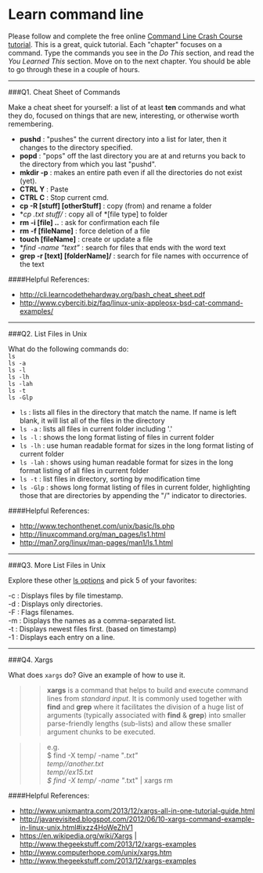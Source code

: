 # Learn command line

Please follow and complete the free online [Command Line Crash Course
tutorial](http://cli.learncodethehardway.org/book/). This is a great,
quick tutorial. Each "chapter" focuses on a command. Type the commands
you see in the _Do This_ section, and read the _You Learned This_
section. Move on to the next chapter. You should be able to go through
these in a couple of hours.

---

###Q1.  Cheat Sheet of Commands  

Make a cheat sheet for yourself: a list of at least **ten** commands and what they do, focused on things that are new, interesting, or otherwise worth remembering.

> >   
- **pushd**     : "pushes" the current directory into a list for later, then it changes to the directory specified.  
- **popd**      : "pops" off the last directory you are at and returns you back to the directory from which you last "pushd".  
- **mkdir -p**  : makes an entire path even if all the directories do not exist (yet).  
- **CTRL Y**    : Paste  
- **CTRL C**         : Stop current cmd.
- **cp -R [stuff] [otherStuff]**    : copy (from) and rename a folder  
- **cp *.txt stuff/**   : copy all of *[file type] to folder  
- **rm -i [file] ..**   : ask for confirmation each file  
- **rm -f [fileName]**      : force deletion of a file  
- **touch [fileName]**      : create or update a file  
- **find -name “*text”**    : search for files that ends with the word text  
- **grep -r [text] [folderName]/**    : search for file names with occurrence of the text  
  
> >   
####Helpful References:  
- http://cli.learncodethehardway.org/bash_cheat_sheet.pdf
- http://www.cyberciti.biz/faq/linux-unix-appleosx-bsd-cat-command-examples/  

---

###Q2.  List Files in Unix   

What do the following commands do:  
`ls`		
`ls -a`		
`ls -l`		
`ls -lh`	
`ls -lah`  	
`ls -t`  	
`ls -Glp`  	

> > 
- `ls`		: lists all files in the directory that match the name. If name is left blank, it will list all of the files in the directory  
- `ls -a`		: lists all files in current folder including '.'  
- `ls -l`		: shows the long format listing of files in current folder  
- `ls -lh`	: use human readable format for sizes in the long format listing of current folder  
- `ls -lah`  	: shows using human readable format for sizes in the long format listing of all files in current folder  
- `ls -t`  	: list files in directory, sorting by modification time  
- `ls -Glp`  	: shows long format listing of files in current folder, highlighting those that are directories by appending the "/" indicator to directories.  

> > 
####Helpful References: 
- http://www.techonthenet.com/unix/basic/ls.php 
- http://linuxcommand.org/man_pages/ls1.html   
- http://man7.org/linux/man-pages/man1/ls.1.html  


---

###Q3.  More List Files in Unix  

Explore these other [ls options](http://www.techonthenet.com/unix/basic/ls.php) and pick 5 of your favorites:

> >   
-c	 : Displays files by file timestamp.  
-d	 :	Displays only directories.  
-F	 :	Flags filenames.  
-m	 :	Displays the names as a comma-separated list.  
-t	 :	Displays newest files first. (based on timestamp)  
-1	 :	Displays each entry on a line.  

---

###Q4.  Xargs   

What does `xargs` do? Give an example of how to use it.

> > **xargs** is a command that helps to build and execute command lines from *standard input*. It is commonly used together with **find** and **grep** where it facilitates the division of a huge list of arguments (typically associated with **find** & **grep**) into smaller parse-friendly lengths (sub-lists) and allow these smaller argument chunks to be executed.  


> > e.g.  
$ find -X temp/ -name "*.txt"   
temp//another.txt   
temp//ex15.txt   
$ find -X temp/ -name "*.txt" | xargs rm   


> >   
####Helpful References:   
- http://www.unixmantra.com/2013/12/xargs-all-in-one-tutorial-guide.html  
- http://javarevisited.blogspot.com/2012/06/10-xargs-command-example-in-linux-unix.html#ixzz4HoWeZhV1  
- https://en.wikipedia.org/wiki/Xargs | http://www.thegeekstuff.com/2013/12/xargs-examples   
- http://www.computerhope.com/unix/xargs.htm  
- http://www.thegeekstuff.com/2013/12/xargs-examples  

